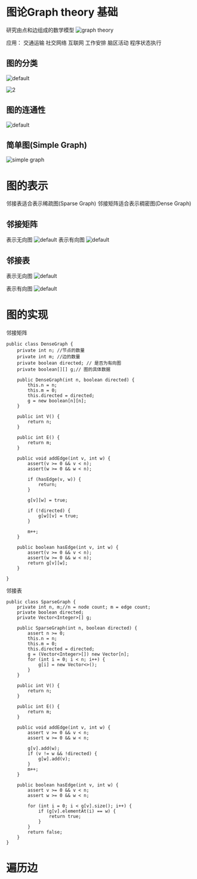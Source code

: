 # 图论Graph theory 基础
研究由点和边组成的数学模型
![graph theory](https://user-images.githubusercontent.com/16509581/39026711-0fc5e694-4481-11e8-8011-5dd2fe471dc1.png)

应用：
交通运输 
社交网络
互联网
工作安排 
脑区活动
程序状态执行

## 图的分类 
![default](https://user-images.githubusercontent.com/16509581/39026750-4e62013a-4481-11e8-9698-97b2515cc053.png)

![2](https://user-images.githubusercontent.com/16509581/39026816-9574b57c-4481-11e8-8293-d30cac12b920.png)

## 图的连通性
![default](https://user-images.githubusercontent.com/16509581/39026898-0329ee2a-4482-11e8-84de-431af045d00a.png)

## 简单图(Simple Graph)
![simple graph](https://user-images.githubusercontent.com/16509581/39027072-cfaab2a4-4482-11e8-8572-ac4e45f5bbf9.png)

# 图的表示 
邻接表适合表示稀疏图(Sparse Graph)
邻接矩阵适合表示稠密图(Dense Graph)
## 邻接矩阵
表示无向图
![default](https://user-images.githubusercontent.com/16509581/39027283-c7325432-4483-11e8-831b-8fa6848f70d0.png)
表示有向图
![default](https://user-images.githubusercontent.com/16509581/39027312-ec0c11d0-4483-11e8-973b-327e75539d05.png)

## 邻接表
表示无向图
![default](https://user-images.githubusercontent.com/16509581/39027348-10729418-4484-11e8-9e4f-469b4e4e52fe.png)

表示有向图
![default](https://user-images.githubusercontent.com/16509581/39027381-2fb766aa-4484-11e8-8cab-782a0ddd70cf.png)

# 图的实现 
邻接矩阵
```
public class DenseGraph {
	private int n; //节点的数量
	private int m; //边的数量
	private boolean directed; // 是否为有向图
	private boolean[][] g;// 图的具体数据

	public DenseGraph(int n, boolean directed) {
		this.n = n;
		this.m = 0;
		this.directed = directed;
		g = new boolean[n][n];
	}

	public int V() {
		return n;
	}

	public int E() {
		return m;
	}

	public void addEdge(int v, int w) {
		assert(v >= 0 && v < n);
		assert(w >= 0 && w < n);

		if (hasEdge(v, w)) {
			return;
		}

		g[v][w] = true;

		if (!directed) {
			g[w][v] = true;
		}

		m++;
	}

	public boolean hasEdge(int v, int w) {
		assert(v >= 0 && v < n);
		assert(w >= 0 && w < n);
		return g[v][w];
	}

}
```

邻接表
```
public class SparseGraph {
	private int n, m;//n = node count; m = edge count;
	private boolean directed;
	private Vector<Integer>[] g;

	public SparseGraph(int n, boolean directed) {
		assert n >= 0;
		this.n = n;
		this.m = 0;
		this.directed = directed;
		g = (Vector<Integer>[]) new Vector[n];
		for (int i = 0; i < n; i++) {
			g[i] = new Vector<>();
		}
	}

	public int V() {
		return n;
	}

	public int E() {
		return m;
	}

	public void addEdge(int v, int w) {
		assert v >= 0 && v < n;
		assert w >= 0 && w < n;

		g[v].add(w);
		if (v != w && !directed) {
			g[w].add(v);
		}
		m++;
	}

	public boolean hasEdge(int v, int w) {
		assert v >= 0 && v < n;
		assert w >= 0 && w < n;

		for (int i = 0; i < g[v].size(); i++) {
			if (g[v].elementAt(i) == w) {
				return true;
			}
		}
		return false;
	}
}
```

# 遍历边


